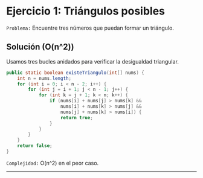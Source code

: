 # **Ejercicio 1: Triángulos posibles**

`Problema:` Encuentre tres números que puedan formar un triángulo.

## **Solución (O(n^2))**

Usamos tres bucles anidados para verificar la desigualdad triangular.

```java
public static boolean existeTriangulo(int[] nums) {
    int n = nums.length;
    for (int i = 0; i < n - 2; i++) {
        for (int j = i + 1; j < n - 1; j++) {
            for (int k = j + 1; k < n; k++) {
                if (nums[i] + nums[j] > nums[k] &&
                    nums[i] + nums[k] > nums[j] &&
                    nums[j] + nums[k] > nums[i]) {
                    return true;
                }
            }
        }
    }
    return false;
}
```

`Complejidad:` O(n^2) en el peor caso.

---

